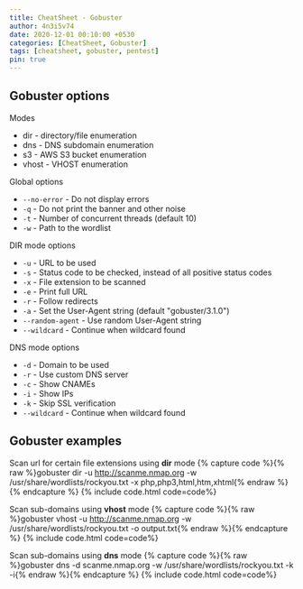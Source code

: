 ```yaml
---
title: CheatSheet - Gobuster
author: 4n3i5v74
date: 2020-12-01 00:10:00 +0530
categories: [CheatSheet, Gobuster]
tags: [cheatsheet, gobuster, pentest]
pin: true
---
```



## Gobuster options

Modes
- dir - directory/file enumeration
- dns - DNS subdomain enumeration
- s3 - AWS S3 bucket enumeration
- vhost - VHOST enumeration

Global options
- `--no-error` - Do not display errors
- `-q` - Do not print the banner and other noise
- `-t` - Number of concurrent threads (default 10)
- `-w` - Path to the wordlist

DIR mode options
- `-u` - URL to be used
- `-s` - Status code to be checked, instead of all positive status codes
- `-x` - File extension to be scanned
- `-e` - Print full URL
- `-r` - Follow redirects
- `-a` - Set the User-Agent string (default "gobuster/3.1.0")
- `--random-agent` - Use random User-Agent string
- `--wildcard` - Continue when wildcard found

DNS mode options
- `-d` - Domain to be used
- `-r` - Use custom DNS server
- `-c` - Show CNAMEs
- `-i` - Show IPs
- `-k` - Skip SSL verification
- `--wildcard` - Continue when wildcard found


## Gobuster examples

Scan url for certain file extensions using **dir** mode
{% capture code %}{% raw %}gobuster dir -u http://scanme.nmap.org -w /usr/share/wordlists/rockyou.txt -x php,php3,html,htm,xhtml{% endraw %}{% endcapture %} {% include code.html code=code%}

Scan sub-domains using **vhost** mode
{% capture code %}{% raw %}gobuster vhost -u http://scanme.nmap.org -w /usr/share/wordlists/rockyou.txt -o output.txt{% endraw %}{% endcapture %} {% include code.html code=code%}

Scan sub-domains using **dns** mode
{% capture code %}{% raw %}gobuster dns -d scanme.nmap.org -w /usr/share/wordlists/rockyou.txt -k -i{% endraw %}{% endcapture %} {% include code.html code=code%}

